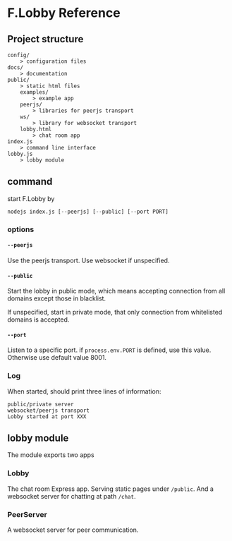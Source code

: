 # F.Lobby Reference

## Project structure
```
config/
	> configuration files
docs/
	> documentation
public/
	> static html files
	examples/
		> example app
	peerjs/
		> libraries for peerjs transport
	ws/
		> library for websocket transport
	lobby.html
		> chat room app
index.js
	> command line interface
lobby.js
	> lobby module
```

## command

start F.Lobby by
```
nodejs index.js [--peerjs] [--public] [--port PORT]
```

### options

#### `--peerjs`
Use the peerjs transport. Use websocket if unspecified.

#### `--public`
Start the lobby in public mode, which means accepting connection from all domains except those in blacklist.

If unspecified, start in private mode, that only connection from whitelisted domains is accepted.

#### `--port`
Listen to a specific port. if `process.env.PORT` is defined, use this value. Otherwise use default value 8001.

### Log
When started, should print three lines of information:
```
public/private server
websocket/peerjs transport
Lobby started at port XXX
```

## lobby module
The module exports two apps

### Lobby
The chat room Express app. Serving static pages under `/public`. And a websocket server for chatting at path `/chat`.

### PeerServer
A websocket server for peer communication.
